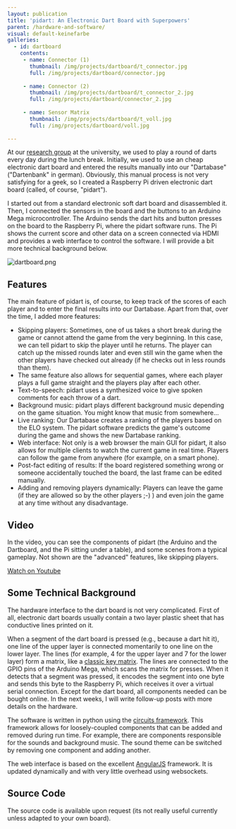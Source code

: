 ```yaml
---
layout: publication
title: 'pidart: An Electronic Dart Board with Superpowers'
parent: /hardware-and-software/
visual: default-keinefarbe
galleries:
  - id: dartboard
    contents:
     - name: Connector (1)
       thumbnail: /img/projects/dartboard/t_connector.jpg
       full: /img/projects/dartboard/connector.jpg
     
     - name: Connector (2)
       thumbnail: /img/projects/dartboard/t_connector_2.jpg
       full: /img/projects/dartboard/connector_2.jpg
   
     - name: Sensor Matrix
       thumbnail: /img/projects/dartboard/t_voll.jpg
       full: /img/projects/dartboard/voll.jpg
   
---
```


<p>At our <a href="https://sec.uni-stuttgart.de" class=" ">research group</a> at the university, we used to play a round of darts every day during the lunch break. Initially, we used to use an cheap electronic dart board and entered the results manually into our "Dartabase" ("Dartenbank" in german). Obviously, this manual process is not very satisfying for a geek, so I created a Raspberry Pi driven electronic dart board (called, of course, "pidart"). </p>

<p>I started out from a standard electronic soft dart board and disassembled it. Then, I connected the sensors in the board and the buttons to an Arduino Mega microcontroller. The Arduino sends the dart hits and button presses on the board to the Raspberry Pi, where the pidart software runs. The Pi shows the current score and other data on a screen connected via HDMI and provides a web interface to control the software. I will provide a bit more technical background below. </p>

<img class="filer_image " alt="dartboard.png" src="/img/projects/dartboard/dartboard.png" />
<h2>Features</h2>

<p>The main feature of pidart is, of course, to keep track of the scores of each player and to enter the final results into our Dartabase. Apart from that, over the time, I added more features:</p>

<ul>
    <li>Skipping players: Sometimes, one of us takes a short break during the game or cannot attend the game from the very beginning. In this case, we can tell pidart to skip the player until he returns. The player can catch up the missed rounds later and even still win the game when the other players have checked out already (if he checks out in less rounds than them).</li>
    <li>The same feature also allows for sequential games, where each player plays a full game straight and the players play after each other.</li>
    <li>Text-to-speech: pidart uses a synthesized voice to give spoken comments for each throw of a dart.</li>
    <li>Background music: pidart plays different background music depending on the game situation. You might know that music from somewhere...</li>
    <li>Live ranking: Our Dartabase creates a ranking of the players based on the ELO system. The pidart software predicts the game's outcome during the game and shows the new Dartabase ranking.</li>
    <li>Web interface: Not only is a web browser the main GUI for pidart, it also allows for multiple clients to watch the current game in real time. Players can follow the game from anywhere (for example, on a smart phone).</li>
    <li>Post-fact editing of results: If the board registered something wrong or someone accidentally touched the board, the last frame can be edited manually.</li>
    <li>Adding and removing players dynamically: Players can leave the game (if they are allowed so by the other players ;-) ) and even join the game at any time without any disadvantage.</li>
</ul>

<h2>Video</h2>

<p>In the video, you can see the components of pidart (the Arduino and the Dartboard, and the Pi sitting under a table), and some scenes from a typical gameplay. Not shown are the "advanced" features, like skipping players. </p>

<a href="https://www.youtube.com/watch?v=0lc08s65v6k">Watch on Youtube</a>

<h2>Some Technical Background</h2>

<p>The hardware interface to the dart board is not very complicated. First of all, electronic dart boards usually contain a two layer plastic sheet that has conductive lines printed on it.</p>

<p>When a segment of the dart board is pressed (e.g., because a dart hit it), one line of the upper layer is connected momentarily to one line on the lower layer. The lines (for example, 4 for the upper layer and 7 for the lower layer) form a matrix, like a <a href="http://www.dribin.org/dave/keyboard/one_html/" class=" ">classic key matrix</a>. The lines are connected to the GPIO pins of the Arduino Mega, which scans the matrix for presses. When it detects that a segment was pressed, it encodes the segment into one byte and sends this byte to the Raspberry Pi, which receives it over a virtual serial connection. Except for the dart board, all components needed can be bought online. In the next weeks, I will write follow-up posts with more details on the hardware. </p>

<p>The software is written in python using the <a href="https://pypi.python.org/pypi/circuits" class=" ">circuits framework</a>. This framework allows for loosely-coupled components that can be added and removed during run time. For example, there are components responsible for the sounds and background music. The sound theme can be switched by removing one component and adding another. </p>

<p>The web interface is based on the excellent <a href="https://angularjs.org/" class=" ">AngularJS</a> framework. It is updated dynamically and with very little overhead using websockets.</p>

<h2>Source Code</h2>

<p>The source code is available upon request (its not really useful currently unless adapted to your own board).</p>

